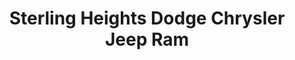 ---
title: "Sterling Heights Dodge Chrysler Jeep Ram"
url: /sterling-heights/sterling-heights-dodge-chrysler-jeep-ram/
shop: Autohaus
---